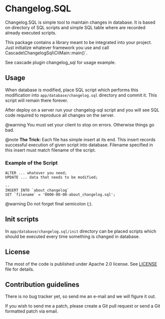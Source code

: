 Changelog.SQL
=============


Changelog.SQL is simple tool to maintain changes in database. It is based on
directory of SQL scripts and simple SQL table where are recorded already
executed scripts.

This package contains a library meant to be integrated into your project. Just
initialize whatever framework you use and call Cascade\ChangelogSql\CliMain::main()`.

See cascade plugin changelog_sql for usage example.

Usage
-----

When database is modified, place SQL script which performs this modification
into `app/database/changelog.sql` directory and commit it. This script will
remain there forever.

After deploy on a server run your changelog-sql script and you will see
SQL code required to reproduce all changes on the server.

@warning You must set your client to stop on errors. Otherwise things go bad.

@note **The Trick:** Each file has simple insert at its end. This insert
records successful execution of given script into database. Filename specified
in this insert must match filename of the script.

### Example of the Script

~~~~~
ALTER ... whatever you need;
UPDATE ... data that needs to be modified;

--
INSERT INTO `about_changelog`
SET `filename` = '0000-00-00-about_changelog.sql';
~~~~~

@warning Do not forget final semicolon (;).


Init scripts
------------

In `app/database/changelog.sql/init` directory can be placed scripts which
should be executed every time something is changed in database.



License
-------

The most of the code is published under Apache 2.0 license. See [LICENSE](doc/license.md) file for details.



Contribution guidelines
-----------------------

There is no bug tracker yet, so send me an e-mail and we will figure it out.

If you wish to send me a patch, please create a Git pull request or send a Git formatted patch via email.


